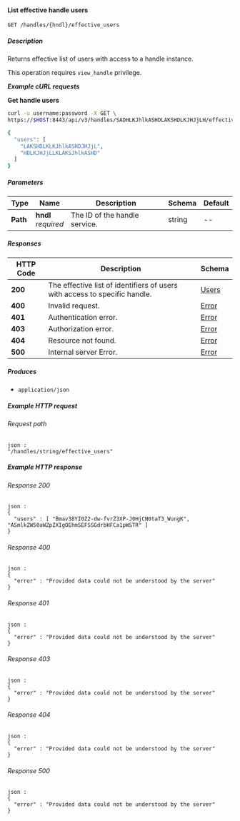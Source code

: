 
<a name="list_effective_handle_users"></a>
#### List effective handle users
```
GET /handles/{hndl}/effective_users
```


##### Description
Returns effective list of users with access to a handle instance.

This operation requires `view_handle` privilege.

***Example cURL requests***

**Get handle users**
```bash
curl -u username:password -X GET \
https://$HOST:8443/api/v3/handles/SADHLKJhlkASHDLAKSHDLKJHJjLH/effective_users

{
  "users": [
    "LAKSHDLKLKJhlkASHDJHJjL",
    "HDLKJHJjLLKLAKSJhlkASHD"
  ]
}
```


##### Parameters

|Type|Name|Description|Schema|Default|
|---|---|---|---|---|
|**Path**|**hndl**  <br>*required*|The ID of the handle service.|string|--|


##### Responses

|HTTP Code|Description|Schema|
|---|---|---|
|**200**|The effective list of identifiers of users with access to specific handle.|[Users](../definitions/Users.md#users)|
|**400**|Invalid request.|[Error](../definitions/Error.md#error)|
|**401**|Authentication error.|[Error](../definitions/Error.md#error)|
|**403**|Authorization error.|[Error](../definitions/Error.md#error)|
|**404**|Resource not found.|[Error](../definitions/Error.md#error)|
|**500**|Internal server Error.|[Error](../definitions/Error.md#error)|


##### Produces

* `application/json`


##### Example HTTP request

###### Request path
```
json :
"/handles/string/effective_users"
```


##### Example HTTP response

###### Response 200
```
json :
{
  "users" : [ "Bmav38YI0Z2-dw-fvrZ3XP-J0HjCN0taT3_WungK", "ASmlkZW50aWZpZXIgOEhmSEFSSGdrbHFCa1pWSTR" ]
}
```


###### Response 400
```
json :
{
  "error" : "Provided data could not be understood by the server"
}
```


###### Response 401
```
json :
{
  "error" : "Provided data could not be understood by the server"
}
```


###### Response 403
```
json :
{
  "error" : "Provided data could not be understood by the server"
}
```


###### Response 404
```
json :
{
  "error" : "Provided data could not be understood by the server"
}
```


###### Response 500
```
json :
{
  "error" : "Provided data could not be understood by the server"
}
```



